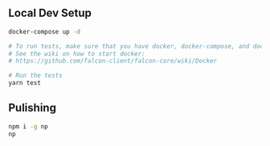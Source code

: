 ## Local Dev Setup
```bash
docker-compose up -d

# To run tests, make sure that you have docker, docker-compose, and docker-machine
# See the wiki on how to start docker:
# https://github.com/falcon-client/falcon-core/wiki/Docker

# Run the tests
yarn test
```

## Pulishing
```bash
npm i -g np
np
```
